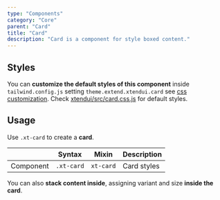 ```yaml
---
type: "Components"
category: "Core"
parent: "Card"
title: "Card"
description: "Card is a component for style boxed content."
---
```


## Styles

You can **customize the default styles of this component** inside `tailwind.config.js` setting `theme.extend.xtendui.card` see [css customization](/components/global/preset#customization). Check [xtendui/src/card.css.js](https://github.com/xtendui/xtendui/blob/beta/src/card.css.js) for default styles.

## Usage

Use `.xt-card` to create a **card**.

<div class="xt-overflow-sub overflow-y-hidden overflow-x-scroll my-5 xt-my-auto w-full">

|                      | Syntax                          | Mixin            | Description                   |
| ----------------------- | ----------------------------------------- | -----------------------------| ----------------------------- |
| Component                  | `.xt-card`                     | `xt-card`                | Card styles            |

</div>

<demo>
  <demoinline src="demos/components/card/usage">
  </demoinline>
</demo>

You can also **stack content inside**, assigning variant and size **inside the card**.

<demo>
  <demoinline src="demos/components/card/usage-stack">
  </demoinline>
</demo>
